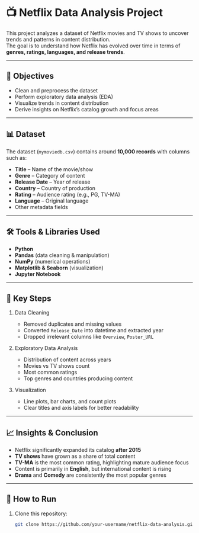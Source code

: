 
# 📺 Netflix Data Analysis Project

This project analyzes a dataset of Netflix movies and TV shows to uncover trends and patterns in content distribution.  
The goal is to understand how Netflix has evolved over time in terms of **genres, ratings, languages, and release trends**.

---

## 📌 Objectives
- Clean and preprocess the dataset
- Perform exploratory data analysis (EDA)
- Visualize trends in content distribution
- Derive insights on Netflix’s catalog growth and focus areas

---

## 📊 Dataset
The dataset (`mymoviedb.csv`) contains around **10,000 records** with columns such as:
- **Title** – Name of the movie/show
- **Genre** – Category of content
- **Release Date** – Year of release
- **Country** – Country of production
- **Rating** – Audience rating (e.g., PG, TV-MA)
- **Language** – Original language
- Other metadata fields

---

## 🛠️ Tools & Libraries Used
- **Python**
- **Pandas** (data cleaning & manipulation)
- **NumPy** (numerical operations)
- **Matplotlib & Seaborn** (visualization)
- **Jupyter Notebook**

---

## 🔎 Key Steps
1. Data Cleaning
   - Removed duplicates and missing values
   - Converted `Release_Date` into datetime and extracted year
   - Dropped irrelevant columns like `Overview`, `Poster_URL`

2. Exploratory Data Analysis
   - Distribution of content across years
   - Movies vs TV shows count
   - Most common ratings
   - Top genres and countries producing content

3. Visualization
   - Line plots, bar charts, and count plots
   - Clear titles and axis labels for better readability

---

## 📈 Insights & Conclusion
- Netflix significantly expanded its catalog **after 2015**
- **TV shows** have grown as a share of total content
- **TV-MA** is the most common rating, highlighting mature audience focus
- Content is primarily in **English**, but international content is rising
- **Drama** and **Comedy** are consistently the most popular genres

---

## 🚀 How to Run
1. Clone this repository:
   ```bash
   git clone https://github.com/your-username/netflix-data-analysis.git

